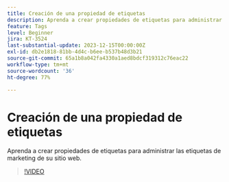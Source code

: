 ```yaml
---
title: Creación de una propiedad de etiquetas
description: Aprenda a crear propiedades de etiquetas para administrar las etiquetas de marketing de su sitio web.
feature: Tags
level: Beginner
jira: KT-3524
last-substantial-update: 2023-12-15T00:00:00Z
exl-id: db2e1818-81bb-4d4c-b6ee-b537b48d3b21
source-git-commit: 65a1b8a042fa4330a1aed8bdcf319312c76eac22
workflow-type: tm+mt
source-wordcount: '36'
ht-degree: 77%

---
```


# Creación de una propiedad de etiquetas

Aprenda a crear propiedades de etiquetas para administrar las etiquetas de marketing de su sitio web.

>[!VIDEO](https://video.tv.adobe.com/v/28727/?learn=on)
